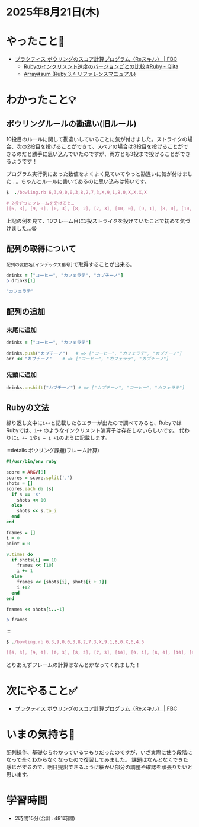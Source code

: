 # 2025年8月21日(木)

# やったこと📝

- [プラクティス ボウリングのスコア計算プログラム（Reスキル） \| FBC](https://bootcamp.fjord.jp/practices/319)
  - [Rubyのインクリメント速度のバージョンごとの比較 \#Ruby \- Qiita](https://qiita.com/luccafort/items/11e3569095e5b5b67f8e)
  - [Array\#sum \(Ruby 3\.4 リファレンスマニュアル\)](https://docs.ruby-lang.org/ja/latest/method/Array/i/sum.html)
# わかったこと💡

## ボウリングルールの勘違い(旧ルール)
10投目のルールに関して勘違いしていることに気が付きました。ストライクの場合、次の2投目を投げることができて、スペアの場合は3投目を投げることができるのだと勝手に思い込んでいたのですが、両方とも3投まで投げることができるようです！

プログラム実行例にあった数値をよくよく見ていてやっと勘違いに気が付けました…。ちゃんとルールに書いてあるのに思い込みは怖いです。

```ruby
$  ./bowling.rb 6,3,9,0,0,3,8,2,7,3,X,9,1,8,0,X,X,X,X

# 2投ずつにフレームを分けると…
[[6, 3], [9, 0], [0, 3], [8, 2], [7, 3], [10, 0], [9, 1], [8, 0], [10, 0], [10, 0], [10, 0], [10, 0]]
```
上記の例を見て、10フレーム目に3投ストライクを投げていたことで初めて気づけました…😫

## 配列の取得について

`配列の変数名[インデックス番号]`で取得することが出来る。

```ruby
drinks = ["コーヒー", "カフェラテ", "カプチーノ"]
p drinks[1]

"カフェラテ"
```

## 配列の追加

### 末尾に追加

```ruby
drinks = ["コーヒー", "カフェラテ"]

drinks.push("カプチーノ")   # => ["コーヒー", "カフェラテ", "カプチーノ"]
arr << "カプチーノ"    # => ["コーヒー", "カフェラテ", "カプチーノ"]
```

### 先頭に追加

```ruby
drinks.unshift("カプチーノ") # => ["カプチーノ", "コーヒー", "カフェラテ"]
```
## Rubyの文法

繰り返し文中に`i++`と記載したらエラーが出たので調べてみると、Rubyでは
Rubyでは、`i++` のようなインクリメント演算子は存在しないらしいです。
代わりに`i += 1`や`i = i +1`のように記載します。

:::details ボウリング課題(フレーム計算)

```ruby
#!/usr/bin/env ruby

score = ARGV[0]
scores = score.split(',')
shots = []
scores.each do |s|
  if s == 'X'
    shots << 10
  else
    shots << s.to_i
  end
end

frames = []
i = 0
point = 0

9.times do
  if shots[i] == 10
    frames << [10]
    i += 1
  else
    frames << [shots[i], shots[i + 1]]
    i +=2
  end
end

frames << shots[i..-1]

p frames
```
:::

```ruby
$ ./bowling.rb 6,3,9,0,0,3,8,2,7,3,X,9,1,8,0,X,6,4,5

[[6, 3], [9, 0], [0, 3], [8, 2], [7, 3], [10], [9, 1], [8, 0], [10], [6, 4, 5]]
```

とりあえずフレームの計算はなんとかなってくれました！

# 次にやること✅

- [プラクティス ボウリングのスコア計算プログラム（Reスキル） \| FBC](https://bootcamp.fjord.jp/practices/319)

# いまの気持ち🫶

配列操作、基礎ならわかっているつもりだったのですが、いざ実際に使う段階になって全くわからなくなったので復習してみました。
課題はなんとなくできた感じがするので、明日提出できるように細かい部分の調整や確認を頑張りたいと思います。

# 学習時間

- 2時間15分(合計: 481時間)
